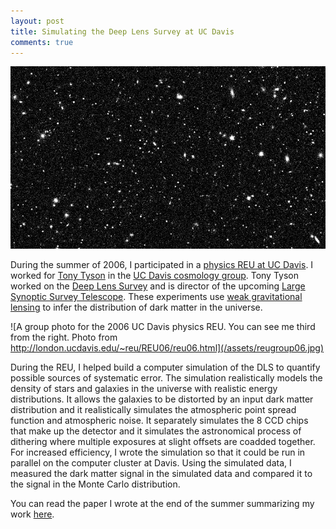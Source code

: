 ```yaml
---
layout: post
title: Simulating the Deep Lens Survey at UC Davis
comments: true
---
```


![The simulated stars and galaxies from my DLS simulation I created during my 2006 physics REU.](/assets/2006_reu_internship_simulated_data-940x544.jpg)

During the summer of 2006, I participated in a [physics REU at UC
Davis](http://london.ucdavis.edu/~reu/REU06/reu06.html). I worked
for [Tony
Tyson](http://www.physics.ucdavis.edu/people/faculty/faculty_profiles/anthony_tyson.html)
in the [UC Davis cosmology
group](http://www.physics.ucdavis.edu/Cosmology/universe.html).
Tony Tyson worked on the [Deep Lens
Survey](http://dls.physics.ucdavis.edu/) and is director of the
upcoming [Large Synoptic Survey Telescope](http://www.lsst.org/).
These experiments use [weak gravitational
lensing](http://en.wikipedia.org/wiki/Weak_gravitational_lensing)
to infer the distribution of dark matter in the universe.

![A group photo for the 2006 UC Davis physics REU. You can see me
third from the right. Photo from
http://london.ucdavis.edu/~reu/REU06/reu06.html](/assets/reugroup06.jpg)

During the REU, I helped build a computer simulation of the DLS to
quantify possible sources of systematic error. The simulation
realistically models the density of stars and galaxies in the
universe with realistic energy distributions. It allows the galaxies
to be distorted by an input dark matter distribution and it
realistically simulates the atmospheric point spread function and
atmospheric noise. It separately simulates the 8 CCD chips that
make up the detector and it simulates the astronomical process of
dithering where multiple exposures at slight offsets are coadded
together. For increased efficiency, I wrote the simulation so that
it could be run in parallel on the computer cluster at Davis. Using
the simulated data, I measured the dark matter signal in the simulated
data and compared it to the signal in the Monte Carlo distribution.

You can read the paper I wrote at the end of the summer summarizing my work [here](/assets/lande_REU_paper_2006.pdf).

